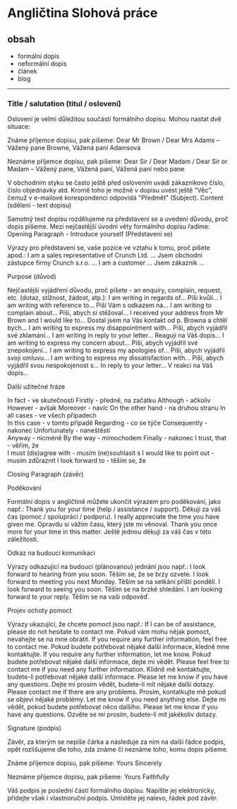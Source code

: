 # Angličtina Slohová práce
## obsah

- formální dopis
- neformální dopis
- článek
- blog

*****

### Title / salutation (titul / oslovení)

Oslovení je velmi důležitou součástí formálního dopisu. Mohou nastat dvě situace:

Známe příjemce dopisu, pak píšeme:
Dear Mr Brown / Dear Mrs Adams – Vážený pane Browne, Vážená paní Adamsová

Neznáme příjemce dopisu, pak píšeme:
Dear Sir / Dear Madam / Dear Sir or Madam – Vážený pane, Vážená paní, Vážená paní nebo pane

V obchodním styku se často ještě před oslovením uvádí zákazníkovo číslo, číslo objednávky atd. Kromě toho je možné v dopisu uvést ještě "Věc", čemuž v e-mailové korespondenci odpovídá "Předmět" (Subject).
Content (sdělení - text dopisu)

Samotný text dopisu rozdělujeme na představení se a uvedení důvodu, proč dopis píšeme. Mezi nejčastější úvodní věty formálního dopisu řadíme:
Opening Paragraph - Introduce yourself (Představení se)

Výrazy pro představení se, vaše pozice ve vztahu k tomu, proč píšete apod.:
I am a sales representative of Crunch Ltd. … 	Jsem obchodní zástupce firmy Crunch s.r.o. …
I am a customer … 	Jsem zákazník …


Purpose (důvod)

Nejčastější vyjádření důvodu, proč píšete - an enquiry, complain, request, etc. (dotaz, stížnost, žádost, atp.):
I am writing in regards of… 	Píši kvůli…
I am writing with reference to… 	Píší Vám s odkazem na…
I am writing to complain about… 	Píši, abych si stěžoval…
I received your address from Mr Brown and I would like to… 	Dostal jsem na Vás kontakt od p. Browna a chtěl bych…
I am writing to express my disappointment with… 	Píši, abych vyjádřil své zklamání…
I am writing in reply to your letter… 	Reaguji na Váš dopis…
I am writing to express my concern about… 	Píši, abych vyjádřil své znepokojení…
I am writing to express my apologies of… 	Píši, abych vyjádřil svoji omluvu…
I am writing to express my dissatisfaction with… 	Píši, abych vyjádřil svou nespokojenost s…
In reply to your letter… 	V reakci na Váš dopis…


Další užitečné fráze

In fact - ve skutečnosti
Firstly - předně, na začátku
Although - ačkoliv
However - avšak
Moreover - navíc
On the other hand - na druhou stranu
  In all cases - ve všech případech              
In this case - v tomto případě
Regarding - co se týče
Consequently - nakonec
Unfortunately - naneštěstí	
Anyway - nicméně
  By the way - mimochodem
Finally - nakonec
I trust, that - věřím, že	
I must (dis)agree with - musím (ne)souhlasit s
I would like to point out - musím zdůraznit
I look forward to - těším se, že

Closing Paragraph (závěr)

Poděkování

Formální dopis v angličtině můžete ukončit výrazem pro poděkování, jako např.:
Thank you for your time (help / assistance / support). 	Děkuji za váš čas (pomoc / spolupráci / podporu).
I really appreciate the time you have given me. 	Opravdu si vážím času, který jste mi věnoval.
Thank you once more for your time in this matter. 	Ještě jednou děkuji za váš čas v této záležitosti.


Odkaz na budoucí komunikaci

Výrazy odkazující na budoucí (plánovanou) jednání jsou např.:
I look forward to hearing from you soon. 	Těším se, že se brzy ozvete.
I look forward to meeting you next Monday. 	Těším se na setkání příští pondělí.
I look forward to seeing you soon. 	Těším se na brzké shledání.
I am looking forward to your reply. 	Těším se na vaši odpověď.


Projev ochoty pomoct

Výrazy ukazující, že chcete pomoct jsou např.:
If I can be of assistance, please do not hesitate to contact me. 	Pokud vám mohu nějak pomoct, neváhejte se na mne obrátit.
If you require any further information, feel free to contact me. 	Pokud budete potřebovat nějaké další informace, kledně mne kontaktujte.
If you require any further information, let me know. 	Pokud budete potřebovat nějaké další informace, dejte mi vědět.
Please feel free to contact me if you need any further information. 	Klidně mě kontaktujte, budete-li potřebovat nějaké další informace.
Please let me know if you have any questions. 	Dejte mi prosím vědět, budete-li mít nějaké další dotazy.
Please contact me if there are any problems. 	Prosím, kontatkujte mě pokud se objeví nějaké problémy.
Let me know if you need anything else. 	Dejte mi vědět, pokud budete potřebovat něco dalšího.
Please let me know if you have any questions. 	Ozvěte se mi prosím, budete-li mít jakékoliv dotazy.


Signature (podpis)

Závěr, za kterým se nepíše čárka a následuje za ním na další řádce podpis, opět rozlišujeme dle toho, zda známe či neznáme toho, komu dopis píšeme.

Známe příjemce dopisu, pak píšeme:
Yours Sincerely

Neznáme příjemce dopisu, pak píšeme:
Yours Faithfully

Váš podpis je poslední částí formálního dopisu. Napište jej elektronicky, přidejte však i vlastnoruční podpis. Umístěte jej nalevo, řádek pod závěr. 
